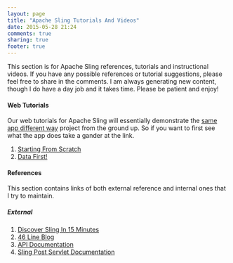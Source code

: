 ```yaml
---
layout: page
title: "Apache Sling Tutorials And Videos"
date: 2015-05-28 21:24
comments: true
sharing: true
footer: true
---
```

This section is for Apache Sling references, tutorials and instructional videos. If you have any possible references or tutorial suggestions, please feel free to share in the comments. I am always generating new content, though I do have a day job and it takes time. Please be patient and enjoy!

#### Web Tutorials
Our web tutorials for Apache Sling will essentially demonstrate the [same app different way](/same-app-different-way) project from the ground up. So if you want to first see what the app does take a gander at the link.

1. [Starting From Scratch](/labs-and-tutorials/sling/starting-from-scratch)
2. [Data First!](/labs-and-tutorials/sling/data-first)

#### References
This section contains links of both external reference and internal ones that I try to maintain.

##### External
1.	[Discover Sling In 15 Minutes](http://sling.apache.org/documentation/getting-started/discover-sling-in-15-minutes.html)
2.  [46 Line Blog](http://sling.apache.org/documentation/tutorials-how-tos/46-line-blog.html)
3.  [API Documentation](http://sling.apache.org/apidocs/sling7/index.html)
4.  [Sling Post Servlet Documentation](https://sling.apache.org/documentation/bundles/manipulating-content-the-slingpostservlet-servlets-post.html#content-creation-or-modification)